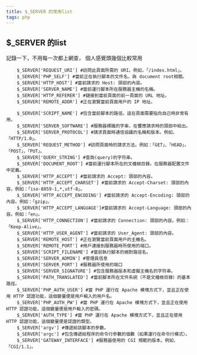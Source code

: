 ```yaml
---
title: $_SERVER 的常用list 
tags: php 
---
```


## $_SERVER 的list 
記錄一下，不用每一次都上網查， 個人感覺頭幾個比較常用
		
		$_SERVER['REQUEST_URI'] #訪問此頁面所需的 URI。例如，「/index.html」。 
		$_SERVER['PHP_SELF'] #當前正在執行腳本的文件名，與 document root相關。
		$_SERVER['HTTP_HOST'] #當前請求的 Host: 頭部的內容。 
		$_SERVER['SERVER_NAME'] #當前運行腳本所在服務器主機的名稱。 
		$_SERVER['HTTP_REFERER'] #鏈接到當前頁面的前一頁面的 URL 地址。 
		$_SERVER['REMOTE_ADDR'] #正在瀏覽當前頁面用戶的 IP 地址。 

		$_SERVER['SCRIPT_NAME'] #包含當前腳本的路徑。這在頁面需要指向自己時非常有用。 		
		$_SERVER['SERVER_SOFTWARE'] #服務器標識的字串，在響應請求時的頭部中給出。 
		$_SERVER['SERVER_PROTOCOL'] #請求頁面時通信協議的名稱和版本。例如，「HTTP/1.0」。 
		$_SERVER['REQUEST_METHOD'] #訪問頁面時的請求方法。例如：「GET」、「HEAD」，「POST」，「PUT」。 
		$_SERVER['QUERY_STRING'] #查詢(query)的字符串。 
		$_SERVER['DOCUMENT_ROOT'] #當前運行腳本所在的文檔根目錄。在服務器配置文件中定義。
		$_SERVER['HTTP_ACCEPT'] #當前請求的 Accept: 頭部的內容。 
		$_SERVER['HTTP_ACCEPT_CHARSET'] #當前請求的 Accept-Charset: 頭部的內容。例如：「iso-8859-1,*,utf-8」。
		$_SERVER['HTTP_ACCEPT_ENCODING'] #當前請求的 Accept-Encoding: 頭部的內容。例如：「gzip」。
		$_SERVER['HTTP_ACCEPT_LANGUAGE']#當前請求的 Accept-Language: 頭部的內容。例如：「en」。
		$_SERVER['HTTP_CONNECTION'] #當前請求的 Connection: 頭部的內容。例如：「Keep-Alive」。 
		$_SERVER['HTTP_USER_AGENT'] #當前請求的 User_Agent: 頭部的內容。 
		$_SERVER['REMOTE_HOST'] #正在瀏覽當前頁面用戶的主機名。 
		$_SERVER['REMOTE_PORT'] #用戶連接到服務器時所使用的端口。 
		$_SERVER['SCRIPT_FILENAME'] #當前執行腳本的絕對路徑名。 
		$_SERVER['SERVER_ADMIN'] #管理員信息 
		$_SERVER['SERVER_PORT'] #服務器所使用的端口 
		$_SERVER['SERVER_SIGNATURE'] #包含服務器版本和虛擬主機名的字符串。 
		$_SERVER['PATH_TRANSLATED'] #當前腳本所在文件系統（不是文檔根目錄）的基本路徑。 
		$_SERVER['PHP_AUTH_USER'] #當 PHP 運行在 Apache 模塊方式下，並且正在使用 HTTP 認證功能，這個變量便是用戶輸入的用戶名。 
		$_SERVER['PHP_AUTH_PW'] #當 PHP 運行在 Apache 模塊方式下，並且正在使用 HTTP 認證功能，這個變量便是用戶輸入的密碼。 
		$_SERVER['AUTH_TYPE'] #當 PHP 運行在 Apache 模塊方式下，並且正在使用 HTTP 認證功能，這個變量便是認證的類型。
		$_SERVER['argv'] #傳遞給該腳本的參數。 
		$_SERVER['argc'] #包含傳遞給程序的命令行參數的個數（如果運行在命令行模式）。 
		$_SERVER['GATEWAY_INTERFACE'] #服務器使用的 CGI 規範的版本。例如，「CGI/1.1」。